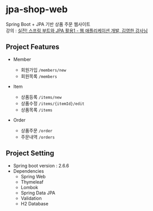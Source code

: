 # jpa-shop-web
Spring Boot + JPA 기반 상품 주문 웹사이트                 
강의 : [실전! 스프링 부트와 JPA 활용1 - 웹 애플리케이션 개발, 김영한 강사님](https://www.inflearn.com/course/%EC%8A%A4%ED%94%84%EB%A7%81%EB%B6%80%ED%8A%B8-JPA-%ED%99%9C%EC%9A%A9-1)            

## Project Features

- Member
  - 회원가입 `/members/new`
  - 회원목록 `/members`               

- Item
  - 상품등록 `/items/new`
  - 상품수정 `/items/{itemId}/edit`
  - 상품목록 `/items`               

- Order
  - 상품주문 `/order`
  - 주문내역 `/orders`


## Project Setting              
* Spring boot version : 2.6.6                   
* Dependencies
  - Spring Web
  - Thymeleaf
  - Lombok      
  - Spring Data JPA
  - Validation
  - H2 Database              
                    
